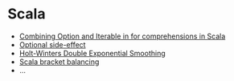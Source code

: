 # Scala
- [Combining Option and Iterable in for comprehensions in Scala](Combining%20Option%20and%20Iterable%20in%20%20for%20comprehensions%20in%20Scala.ipynb)
- [Optional side-effect](Optional%20side-effect.ipynb)
- [Holt-Winters Double Exponential Smoothing](Holt-Winters%20Double%20Exponential%20Smoothing.ipynb)
- [Scala bracket balancing](Scala%20bracket%20balancing.ipynb)
- ...
